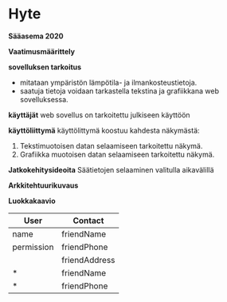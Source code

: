 # Hyte 

**Sääasema 2020**

**Vaatimusmäärittely**

**sovelluksen tarkoitus**
 * mitataan ympäristön lämpötila- ja ilmankosteustietoja.
 * saatuja tietoja voidaan tarkastella tekstina ja grafiikkana web sovelluksessa.

**käyttäjät**
web sovellus on tarkoitettu julkiseen käyttöön

**käyttöliittymä**
käyttölittymä koostuu kahdesta näkymästä:

 1. Tekstimuotoisen datan selaamiseen tarkoitettu näkymä.
 2. Grafiikka muotoisen datan selaamiseen tarkoitettu näkymä.
 
**Jatkokehitysideoita**
Säätietojen selaaminen valitulla aikavälillä
 
**Arkkitehtuurikuvaus**

**Luokkakaavio**

User | Contact
---- | -------
name | friendName
permission | friendPhone
           | friendAddress
*           | friendName
*           | friendPhone
